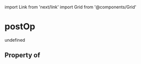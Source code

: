 import Link from 'next/link'
import Grid from '@components/Grid'

# postOp

undefined

## Property of



